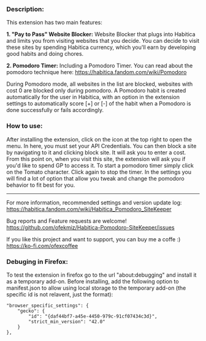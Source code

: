 
### Description:
This extension has two main features:

**1. "Pay to Pass" Website Blocker:**
Website Blocker that plugs into Habitica and limits you from visiting websites that you decide. You can decide to visit these sites by spending Habitica currency, which you'll earn by developing good habits and doing chores.

**2. Pomodoro Timer:**
Including a Pomodoro Timer.
You can read about the pomodoro technique here:
https://habitica.fandom.com/wiki/Pomodoro

During Pomodoro mode, all websites in the list are blocked, websites with cost 0 are blocked only during pomodoro.
A Pomodoro habit is created automatically for the user in Habitica, with an option in the extension settings to automatically score [+] or [-] of the habit when a Pomodoro is done successfully or fails accordingly.

### How to use:
After installing the extension, click on the icon at the top right to open the menu. In here, you must set your API Credentials. You can then block a site by navigating to it and clicking block site. It will ask you to enter a cost. From this point on, when you visit this site, the extension will ask you if you'd like to spend GP to access it. To start a pomodoro timer simply click on the Tomato character. Click again to stop the timer. In the settings you will find a lot of option that allow you tweak and change the pomodoro behavior to fit best for you.

-----------------------------------------

For more information, recommended settings and version update log:
https://habitica.fandom.com/wiki/Habitica_Pomodoro_SiteKeeper

Bug reports and Feature requests are welcome! https://github.com/ofekmiz/Habitica-Pomodoro-SiteKeeper/issues

If you like this project and want to support, you can buy me a coffe :) https://ko-fi.com/ofexcoffee

### Debuging in Firefox:
To test the extension in firefox go to the url "about:debugging" and install it as a temporary add-on.
Before installing, add the following option to manifest.json to allow using local storage to the temporary add-on 
(the specific id is not relavent, just the format):

    "browser_specific_settings": {
        "gecko": {
            "id": "{daf44bf7-a45e-4450-979c-91cf07434c3d}",
            "strict_min_version": "42.0"
        }
    },